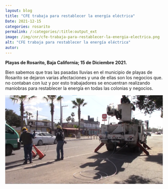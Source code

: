 ```yaml
---
layout: blog
title: "CFE trabaja para restablecer la energía eléctrica"
Date: 2021-12-15
categories: rosarito
permalink: /:categories/:title:output_ext
image: /img/cnr/cfe-trabaja-para-restablecer-la-energia-electrica.png
alt: "CFE trabaja para restablecer la energía eléctrica"
autor:
---
```


**Playas de Rosarito, Baja California; 15 de Diciembre 2021.** 

Bien sabemos que tras las pasadas lluvias en el municipio de playas de Rosarito se dejaron varias afectaciones y una de ellas son los negocios que.
no contaban con luz y por esto trabajadores se encuentran realizando maniobras para restablecer la energía en todas las colonias y negocios.

<div id="carouselExampleSlidesOnly" class="carousel slide" data-ride="carousel">
  <div class="carousel-inner">
    <div class="carousel-item active">
       <img class="d-block w-100" src="/img/cnr/cfe-trabaja-para-restablecer-la-energia-electrica.png" loading="lazy"  alt="CFE trabaja para restablecer la energía eléctrica">
    </div>
  </div>
</div>